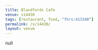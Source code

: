 ```yaml
---
title: Blandfords Cafe
venue: v14430
tags: [restaurant, food, "fhrs:413340"]
permalink: /v/14430/
layout: venue
---
```

null